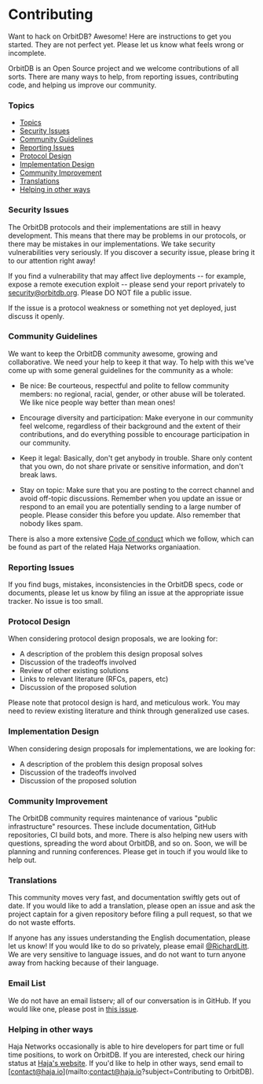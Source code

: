 # Contributing

Want to hack on OrbitDB? Awesome! Here are instructions to get you started.
They are not perfect yet. Please let us know what feels wrong or incomplete.

OrbitDB is an Open Source project and we welcome contributions of all sorts.
There are many ways to help, from reporting issues, contributing code, and
helping us improve our community.

### Topics

- [Topics](#topics)
- [Security Issues](#security-issues)
- [Community Guidelines](#community-guidelines)
- [Reporting Issues](#reporting-issues)
- [Protocol Design](#protocol-design)
- [Implementation Design](#implementation-design)
- [Community Improvement](#community-improvement)
- [Translations](#translations)
- [Helping in other ways](#helping-in-other-ways)

### Security Issues

The OrbitDB protocols and their implementations are still in heavy development. This means that there may be problems in our protocols, or there may be mistakes in our implementations. We take security vulnerabilities very seriously. If you discover a security issue, please bring it to our attention right away!

If you find a vulnerability that may affect live deployments -- for example, expose a remote execution exploit -- please send your report privately to [security@orbitdb.org](mailto:security@orbitdb.org?subject=Security). Please DO NOT file a public issue.

If the issue is a protocol weakness or something not yet deployed, just discuss it openly.

### Community Guidelines

We want to keep the OrbitDB community awesome, growing and collaborative. We need your help to keep it that way. To help with this we've come up with some general guidelines for the community as a whole:

- Be nice: Be courteous, respectful and polite to fellow community members: no regional, racial, gender, or other abuse will be tolerated. We like nice people way better than mean ones!

- Encourage diversity and participation: Make everyone in our community feel welcome, regardless of their background and the extent of their contributions, and do everything possible to encourage participation in our community.

- Keep it legal: Basically, don't get anybody in trouble. Share only content that you own, do not share private or sensitive information, and don't break laws.

- Stay on topic: Make sure that you are posting to the correct channel and avoid off-topic discussions. Remember when you update an issue or respond to an email you are potentially sending to a large number of people. Please consider this before you update. Also remember that nobody likes spam.

There is also a more extensive [Code of conduct](/code-of-conduct.md) which we follow, which can be found as part of the related Haja Networks organiaation.

### Reporting Issues

If you find bugs, mistakes, inconsistencies in the OrbitDB specs, code or
documents, please let us know by filing an issue at the appropriate issue
tracker. No issue is too small.

### Protocol Design

When considering protocol design proposals, we are looking for:

- A description of the problem this design proposal solves
- Discussion of the tradeoffs involved
- Review of other existing solutions
- Links to relevant literature (RFCs, papers, etc)
- Discussion of the proposed solution

Please note that protocol design is hard, and meticulous work. You may need to review existing literature and think through generalized use cases.

### Implementation Design

When considering design proposals for implementations, we are looking for:

- A description of the problem this design proposal solves
- Discussion of the tradeoffs involved
- Discussion of the proposed solution

### Community Improvement

The OrbitDB community requires maintenance of various "public infrastructure" resources. These include documentation, GitHub repositories, CI build bots, and more. There is also helping new users with questions, spreading the word about OrbitDB, and so on. Soon, we will be planning and running conferences. Please get in touch if you would like to help out.

### Translations

This community moves very fast, and documentation swiftly gets out of date. If you would like to add a translation, please open an issue and ask the project captain for a given repository before filing a pull request, so that we do not waste efforts.

If anyone has any issues understanding the English documentation, please let us know! If you would like to do so privately, please email [@RichardLitt](mailto:richardlitt@orbitdb.org). We are very sensitive to language issues, and do not want to turn anyone away from hacking because of their language.

### Email List

We do not have an email listserv; all of our conversation is in GitHub. If you would like one, please post in [this issue](https://github.com/orbitdb/orbitdb/issues/9).

### Helping in other ways

Haja Networks occasionally is able to hire developers for part time or full time positions, to work on OrbitDB. If you are interested, check our hiring status at [Haja's website](https://haja.io/). If you'd like to help in other ways, send email to [contact@haja.io](mailto:contact@haja.io?subject=Contributing to OrbitDB).
